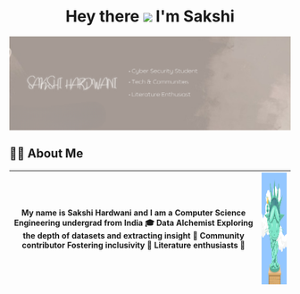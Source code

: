 <h1 align="center"> Hey there <img src="https://media.giphy.com/media/hvRJCLFzcasrR4ia7z/giphy.gif" width="28"> I'm Sakshi</h1>

<img align="center" src="sakshi-github-banner.png">

## 👨‍💻 About Me
|<p align="center">My name is <b>Sakshi Hardwani</b> and I am a Computer Science Engineering undergrad from India 🎓 Data Alchemist Exploring the depth of datasets and extracting insight 🔭 Community contributor Fostering inclusivity 👥 Literature enthusiasts 📔 </p>|<img align="center" src="octoliberty.png" width="200px" height="200px"> |
| ------- | -------- |

<!--
**Sakshi-Hardwani/Sakshi-Hardwani** is a ✨ _special_ ✨ repository because its `README.md` (this file) appears on your GitHub profile.

Here are some ideas to get you started:

- 🔭 I’m currently working on ...
- 🌱 I’m currently learning ...
- 👯 I’m looking to collaborate on ...
- 🤔 I’m looking for help with ...
- 💬 Ask me about ...
- 📫 How to reach me: ...
- 😄 Pronouns: ...
- ⚡ Fun fact: ...
-->
